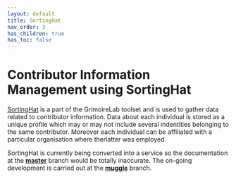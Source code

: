 ```yaml
---
layout: default
title: SortingHat
nav_order: 3
has_children: true
has_toc: false
---
```


# Contributor Information Management using SortingHat

[SortingHat](https://github.com/chaoss/grimoirelab-sortinghat/tree/muggle) is a part of the GrimoireLab toolset and is used to gather data related to contributor information. Data about each individual is stored as a unique profile which may or may not include several indentities belonging to the same contributor. Moreover each individual can be affiliated with a particular organisation where therlatter was employed.

SortingHat is currently being converted into a service so the documentation at the <strong>[master](https://github.com/chaoss/grimoirelab-sortinghat)</strong> branch would be totally inaccurate. The on-going development is carried out at the <strong>[muggle](https://github.com/chaoss/grimoirelab-sortinghat/tree/muggle)</strong> branch.
